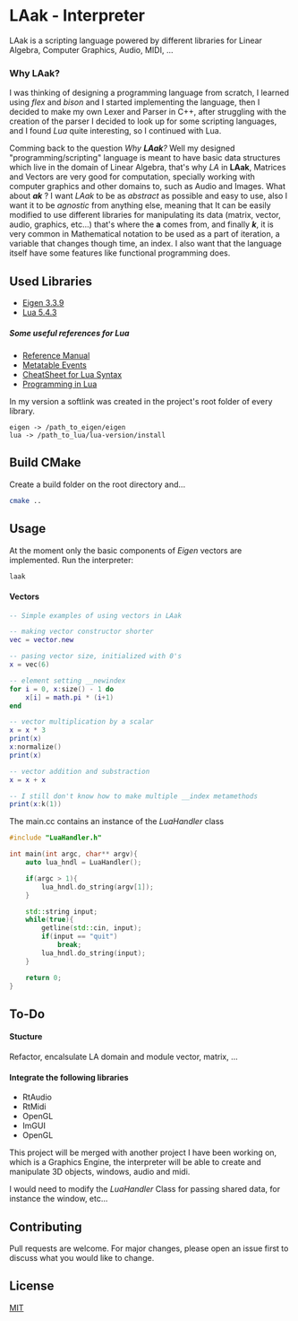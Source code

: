# LAak - Interpreter
LAak is a scripting language powered by different libraries for Linear Algebra, Computer Graphics, Audio, MIDI, ...

### Why LAak?

I was thinking of designing a programming language from scratch, I learned using _flex_ and _bison_ and I started implementing the language, then I decided to make my own Lexer and Parser in C++, after struggling with the creation of the parser I decided to look up for some scripting languages, and I found _Lua_ quite interesting, so I continued with Lua.

Comming back to the question _Why **LAak**?_ Well my designed "programming/scripting" language is meant to have basic data structures which live in the domain of Linear Algebra, that's why _LA_ in **LAak**, Matrices and Vectors are very good for computation, specially working with computer graphics and other domains to, such as Audio and Images. What about _**ak**_ ? I want _LAak_ to be as _abstract_ as possible and easy to use, also I want it to be _agnostic_ from anything else, meaning that It can be easily modified to use different libraries for manipulating its data (matrix, vector, audio, graphics, etc...) that's where the **a** comes from, and finally **_k_**, it is very common in Mathematical notation to be used as a part of iteration, a variable that changes though time, an index. I also want that the language itself have some features like functional programming does.

## Used Libraries

- [Eigen 3.3.9](https://eigen.tuxfamily.org/index.php?title=Main_Page)
- [Lua 5.4.3](http://www.lua.org/ftp/lua-5.4.3.tar.gz)

##### Some useful references for Lua

* [Reference Manual](https://www.lua.org/manual/5.4/manual.html)
* [Metatable Events](http://lua-users.org/wiki/MetatableEvents)
* [CheatSheet for Lua Syntax](https://devhints.io/lua)
* [Programming in Lua](https://www.lua.org/pil/contents.html)

In my version a softlink was created in the project's root folder of every library.

```
eigen -> /path_to_eigen/eigen
lua -> /path_to_lua/lua-version/install
```

## Build CMake

Create a build folder on the root directory and...

```bash
cmake ..
```

## Usage

At the moment only the basic components of _Eigen_ vectors are implemented. Run the interpreter:

```bash
laak
```
#### Vectors

```lua
-- Simple examples of using vectors in LAak

-- making vector constructor shorter
vec = vector.new

-- pasing vector size, initialized with 0's
x = vec(6)

-- element setting __newindex
for i = 0, x:size() - 1 do
	x[i] = math.pi * (i+1)
end

-- vector multiplication by a scalar
x = x * 3
print(x)
x:normalize()
print(x)

-- vector addition and substraction
x = x + x

-- I still don't know how to make multiple __index metamethods
print(x:k(1))
```

The main.cc contains an instance of the _LuaHandler_ class

```cpp
#include "LuaHandler.h"

int main(int argc, char** argv){   
    auto lua_hndl = LuaHandler();

    if(argc > 1){
        lua_hndl.do_string(argv[1]);
    }

    std::string input;
    while(true){
        getline(std::cin, input);
        if(input == "quit")
            break;
        lua_hndl.do_string(input);
    }

    return 0;
}
```

## To-Do

#### Stucture
Refactor, encalsulate LA domain and module vector, matrix, ...

#### Integrate the following libraries
- RtAudio
- RtMidi
- OpenGL
- ImGUI
- OpenGL

This project will be merged with another project I have been working on, which is a Graphics Engine, the interpreter will be able to create and manipulate 3D objects, windows, audio and midi.

I would need to modify the _LuaHandler_ Class for passing shared data, for instance the window, etc...


## Contributing
Pull requests are welcome. For major changes, please open an issue first to discuss what you would like to change.

## License
[MIT](https://choosealicense.com/licenses/mit/)
